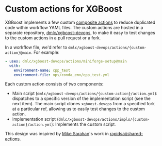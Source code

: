 # Custom actions for XGBoost

XGBoost implements a few custom
[composite actions](https://docs.github.com/en/actions/sharing-automations/creating-actions/creating-a-composite-action)
to reduce duplicated code within workflow YAML files. The custom actions are hosted in a separate repository,
[dmlc/xgboost-devops](https://github.com/dmlc/xgboost-devops>), to make it easy to test changes to the custom actions in
a pull request or a fork.

In a workflow file, we'd refer to `dmlc/xgboost-devops/actions/{custom-action}@main`. For example:

```yaml
- uses: dmlc/xgboost-devops/actions/miniforge-setup@main
  with:
    environment-name: cpp_test
    environment-file: ops/conda_env/cpp_test.yml
```

Each custom action consists of two components:

* Main script (`dmlc/xgboost-devops/actions/{custom-action}/action.yml`): dispatches to a specific version
  of the implementation script (see the next item). The main script clones `xgboost-devops` from
  a specified fork at a particular ref, allowing us to easily test changes to the custom action.
* Implementation script (`dmlc/xgboost-devops/actions/impls/{custom-action}/action.yml`): Implements the
  custom script.

This design was inspired by [Mike Sarahan](https://github.com/msarahan)'s work in
[rapidsai/shared-actions](https://github.com/rapidsai/shared-actions>).
